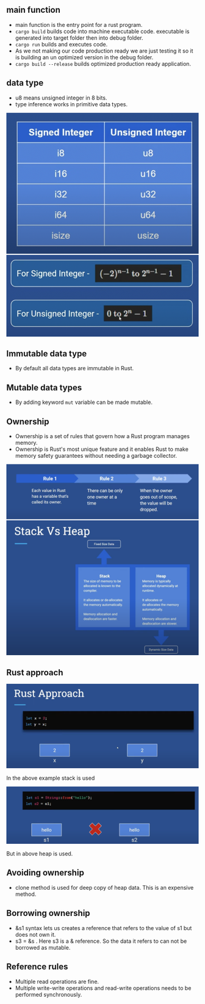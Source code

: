 ## main function

- main function is the entry point for a rust program.
- `cargo build` builds code into machine executable code. executable is generated into target folder then into debug folder.
- `cargo run` builds and executes code.
- As we not making our code production ready we are just testing it so it is building an un optimized version in the debug folder.
- `cargo build --release` builds optimized production ready application.

## data type

- u8 means unsigned integer in 8 bits.
- type inference works in primitive data types.

![integer_types](./integer_types.png)
![integer_range](./integer_range.png)

## Immutable data type

- By default all data types are immutable in Rust.

## Mutable data types

- By adding keyword `mut` variable can be made mutable.

## Ownership

- Ownership is a set of rules that govern how a Rust program manages memory.
- Ownership is Rust's most unique feature and it enables Rust to make memory safety guarantees without needing a garbage collector.

![ownership_rules](./ownership_rules.png)
![stack_vs_heap](./stack_vs_heap.png)

## Rust approach

![stack_approach](./stack_approach.png)

In the above example stack is used

![heap_approach](./heap_approach.png)

But in above heap is used.

## Avoiding ownership

- clone method is used for deep copy of heap data. This is an expensive method.

## Borrowing ownership

- &s1 syntax lets us creates a reference that refers to the value of s1 but does not own it.
- s3 = &s . Here s3 is a & reference. So the data it refers to can not be borrowed as mutable.

## Reference rules

- Multiple read operations are fine.
- Multiple write-write operations and read-write operations needs to be performed synchronously.
